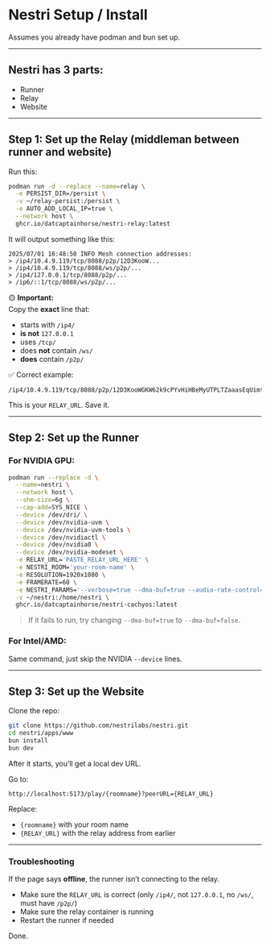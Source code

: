 # Nestri Setup / Install

Assumes you already have podman and bun set up.

---

## Nestri has 3 parts:
- Runner  
- Relay  
- Website

---

## Step 1: Set up the Relay (middleman between runner and website)

Run this:
```bash
podman run -d --replace --name=relay \
  -e PERSIST_DIR=/persist \
  -v ~/relay-persist:/persist \
  -e AUTO_ADD_LOCAL_IP=true \
  --network host \
  ghcr.io/datcaptainhorse/nestri-relay:latest
```

It will output something like this:

```
2025/07/01 16:48:50 INFO Mesh connection addresses:
> /ip4/10.4.9.119/tcp/8088/p2p/12D3KooW...
> /ip4/10.4.9.119/tcp/8088/ws/p2p/...
> /ip4/127.0.0.1/tcp/8088/p2p/...
> /ip6/::1/tcp/8088/ws/p2p/...
```

🟡 **Important:**  
Copy the **exact** line that:
- starts with `/ip4/`
- **is not** `127.0.0.1`
- uses `/tcp/`
- does **not** contain `/ws/`
- **does** contain `/p2p/`

✅ Correct example:
```
/ip4/10.4.9.119/tcp/8088/p2p/12D3KooWGKW62k9cPYvHiHBeMyUTPLTZaaasEqUimtskfqXhNfsK
```

This is your `RELAY_URL`. Save it.

---

## Step 2: Set up the Runner

### For NVIDIA GPU:
```bash
podman run --replace -d \
  --name=nestri \
  --network host \
  --shm-size=6g \
  --cap-add=SYS_NICE \
  --device /dev/dri/ \
  --device /dev/nvidia-uvm \
  --device /dev/nvidia-uvm-tools \
  --device /dev/nvidiactl \
  --device /dev/nvidia0 \
  --device /dev/nvidia-modeset \
  -e RELAY_URL='PASTE_RELAY_URL_HERE' \
  -e NESTRI_ROOM='your-room-name' \
  -e RESOLUTION=1920x1080 \
  -e FRAMERATE=60 \
  -e NESTRI_PARAMS='--verbose=true --dma-buf=true --audio-rate-control=cbr --video-codec=h264 --video-rate-control=cbr --video-bitrate=8000' \
  -v ~/nestri:/home/nestri \
  ghcr.io/datcaptainhorse/nestri-cachyos:latest
```

> If it fails to run, try changing `--dma-buf=true` to `--dma-buf=false`.

### For Intel/AMD:
Same command, just skip the NVIDIA `--device` lines.

---

## Step 3: Set up the Website

Clone the repo:
```bash
git clone https://github.com/nestrilabs/nestri.git
cd nestri/apps/www
bun install
bun dev
```

After it starts, you’ll get a local dev URL.

Go to:
```
http://localhost:5173/play/{roomname}?peerURL={RELAY_URL}
```

Replace:
- `{roomname}` with your room name  
- `{RELAY_URL}` with the relay address from earlier

---

### Troubleshooting

If the page says **offline**, the runner isn’t connecting to the relay.

- Make sure the `RELAY_URL` is correct (only `/ip4/`, not `127.0.0.1`, no `/ws/`, must have `/p2p/`)
- Make sure the relay container is running
- Restart the runner if needed

Done.
